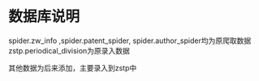 # 数据库说明
spider.zw_info ,spider.patent_spider, spider.author_spider均为原爬取数据
zstp.periodical_division为原录入数据

其他数据为后来添加，主要录入到zstp中